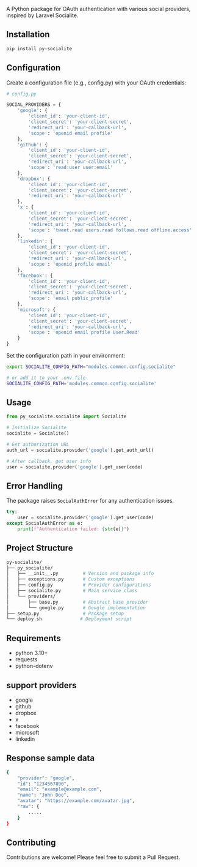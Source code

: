A Python package for OAuth authentication with various social providers, inspired by Laravel Socialite.

## Installation

```bash
pip install py-socialite
```

## Configuration

Create a configuration file (e.g., config.py) with your OAuth credentials:

```python
# config.py

SOCIAL_PROVIDERS = {
    'google': {
        'client_id': 'your-client-id',
        'client_secret': 'your-client-secret',
        'redirect_uri': 'your-callback-url',
        'scope': 'openid email profile'
    },
    'github': {
        'client_id': 'your-client-id',
        'client_secret': 'your-client-secret',
        'redirect_uri': 'your-callback-url',
        'scope': 'read:user user:email'
    },
    'dropbox': {
        'client_id': 'your-client-id',
        'client_secret': 'your-client-secret',
        'redirect_uri': 'your-callback-url'
    },
    'x': {
        'client_id': 'your-client-id',
        'client_secret': 'your-client-secret',
        'redirect_uri': 'your-callback-url',
        'scope': 'tweet.read users.read follows.read offline.access'
    },
    'linkedin': {
        'client_id': 'your-client-id',
        'client_secret': 'your-client-secret',
        'redirect_uri': 'your-callback-url',
        'scope': 'openid profile email'
    },
    'facebook': {
        'client_id': 'your-client-id',
        'client_secret': 'your-client-secret',
        'redirect_uri': 'your-callback-url',
        'scope': 'email public_profile'
    },
    'microsoft': {
        'client_id': 'your-client-id',
        'client_secret': 'your-client-secret',
        'redirect_uri': 'your-callback-url',
        'scope': 'openid email profile User.Read'
    }
}
```
Set the configuration path in your environment:

```bash
export SOCIALITE_CONFIG_PATH="modules.common.config.socialite"

# or add it to your .env file
SOCIALITE_CONFIG_PATH='modules.common.config.socialite'
```

## Usage

```python
from py_socialite.socialite import Socialite

# Initialize Socialite
socialite = Socialite()

# Get authorization URL
auth_url = socialite.provider('google').get_auth_url()

# After callback, get user info
user = socialite.provider('google').get_user(code)
```

## Error Handling

The package raises `SocialAuthError` for any authentication issues.

```python
try:
    user = socialite.provider('google').get_user(code)
except SocialAuthError as e:
    print(f"Authentication failed: {str(e)}")
```

## Project Structure

```bash
py-socialite/
├── py_socialite/
│   ├── __init__.py         # Version and package info
│   ├── exceptions.py       # Custom exceptions
│   ├── config.py           # Provider configurations
│   ├── socialite.py        # Main service class
│   └── providers/
│       ├── base.py         # Abstract base provider
│       └── google.py       # Google implementation
├── setup.py                # Package setup
└── deploy.sh              # Deployment script
```

## Requirements

- python 3.10+
- requests
- python-dotenv

## support providers

- google
- github
- dropbox
- x
- facebook
- microsoft
- linkedin


## Response sample data

```bash
{
    "provider": "google",
    "id": "1234567890",
    "email": "example@example.com",
    "name": "John Doe",
    "avatar": "https://example.com/avatar.jpg",
    "raw": {
        .....
    }
}
```

## Contributing

Contributions are welcome! Please feel free to submit a Pull Request.
